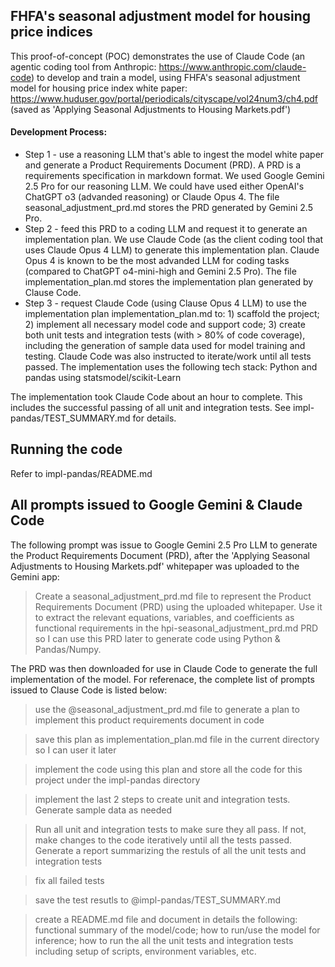 ## FHFA's seasonal adjustment model for housing price indices

This proof-of-concept (POC) demonstrates the use of Claude Code (an agentic coding tool from Anthropic: https://www.anthropic.com/claude-code) to develop and train a model, using FHFA's seasonal adjustment model for housing price index white paper: https://www.huduser.gov/portal/periodicals/cityscape/vol24num3/ch4.pdf (saved as 'Applying Seasonal Adjustments to Housing Markets.pdf')

#### Development Process: 
* Step 1 - use a reasoning LLM that's able to ingest the model white paper and generate a Product Requirements Document (PRD). A PRD is a requirements specification in markdown format. We used Google Gemini 2.5 Pro for our reasoning LLM. We could have used either OpenAI's ChatGPT o3 (advanded reasoning) or Claude Opus 4. The file seasonal_adjustment_prd.md stores the PRD generated by Gemini 2.5 Pro.
* Step 2 - feed this PRD to a coding LLM and request it to generate an implementation plan. We use Claude Code (as the client coding tool that uses Claude Opus 4 LLM) to generate this implementation plan. Claude Opus 4 is known to be the most advanded LLM for coding tasks (compared to ChatGPT o4-mini-high and Gemini 2.5 Pro). The file implementation_plan.md stores the implementation plan generated by Clause Code.
* Step 3 - request Claude Code (using Clause Opus 4 LLM) to use the implementation plan implementation_plan.md to: 1) scaffold the project; 2) implement all necessary model code and support code; 3) create both unit tests and integration tests (with > 80% of code coverage), including the generation of sample data used for model training and testing. Claude Code was also instructed to iterate/work until all tests passed. The implementation uses the following tech stack: Python and pandas using statsmodel/scikit-Learn

The implementation took Claude Code about an hour to complete. This includes the successful passing of all unit and integration tests. See impl-pandas/TEST_SUMMARY.md for details.

## Running the code
Refer to impl-pandas/README.md

## All prompts issued to Google Gemini & Claude Code
The following prompt was issue to Google Gemini 2.5 Pro LLM to generate the Product Requirements Document (PRD), after the 'Applying Seasonal Adjustments to Housing Markets.pdf' whitepaper was uploaded to the Gemini app:

> Create a seasonal_adjustment_prd.md file to represent the Product Requirements Document (PRD) using the uploaded whitepaper. Use it to extract the relevant equations, variables, and coefficients as functional requirements in the hpi-seasonal_adjustment_prd.md PRD so I can use this PRD later to generate code using Python & Pandas/Numpy.

The PRD was then downloaded for use in Claude Code to generate the full implementation of the model. For referenace, the complete list of prompts issued to Clause Code is listed below:

> use the @seasonal_adjustment_prd.md file to generate a plan to implement this product requirements document in code

> save this plan as implementation_plan.md file in the current directory so I can user it later

> implement the code using this plan and store all the code for this project under the impl-pandas directory

> implement the last 2 steps to create unit and integration tests. Generate sample data as needed

> Run all unit and integration tests to make sure they all pass. If not, make changes to the code iteratively until all the tests passed. Generate a report summarizing the restuls of all the unit tests and integration tests 

> fix all failed tests

> save the test resutls to @impl-pandas/TEST_SUMMARY.md

> create a README.md file and document in details the following: functional summary of the model/code; how to run/use the model for inference; how to run the all the unit tests and integration tests including setup of scripts, environment variables, etc.


